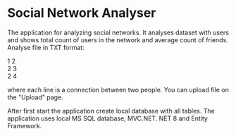 # Social Network Analyser

The application for analyzing social networks. It analyses dataset with users and shows total count of users in the network and average count of friends.
Analyse file in TXT format:

1 2\
2 3\
2 4

where each line is a connection between two people. You can upload file on the "Upload" page.

After first start the application create local database with all tables. The application uses local MS SQL database, MVC.NET. NET 8 and Entity Framework.
